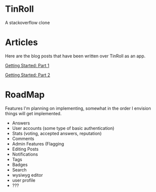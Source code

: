 # TinRoll
A stackoverflow clone

# Articles

Here are the blog posts that have been written over TinRoll as an app.

[Getting Started: Part 1](https://medium.com/p/blazor-ef-core-a-simple-web-app-part-1-3c54380cf69a?source=email-89d87dcc9e73--writer.postDistributed&sk=d959c0e17fb0f15e15eb58a47c88155c)

[Getting Started: Part 2](https://medium.com/@morgankenyon/blazor-ef-core-a-simple-web-app-part-2-705d2e8e5813)

# RoadMap

Features I'm planning on implementing, somewhat in the order I envision things will get implemented.

* Answers
* User accounts (some type of basic authentication)
* Stats (voting, accepted answers, reputation)
* Comments
* Admin Features (Flagging
* Editing Posts
* Notifications
* Tags
* Badges
* Search
* wysiwyg editor
* user profile
* ???
